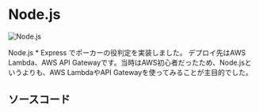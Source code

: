 <script setup>
  import LinkCard from '../components/LinkCard.vue'
</script>
# Node.js

![Node.js](/node_js.svg)

Node.js * Express でポーカーの役判定を実装しました。
デプロイ先はAWS Lambda、AWS API Gatewayです。当時はAWS初心者だったため、Node.jsというよりも、AWS LambdaやAPI Gatewayを使ってみることが主目的でした。

## ソースコード
<LinkCard
  img="/my-pokers/poker_express.svg"
  link="https://github.com/satokiy/poker_express"
  alt="poker-express"
/>
